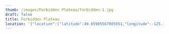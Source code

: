 ```yaml
---
thumb: /images/Forbidden Plateau/forbidden-1.jpg
draft: false
title: Forbidden Plateau
location: '{"location":{"latitude":49.65905567085951,"longitude":-125.1766316709722,"elevation":925.0066871154244},"view":{"latitude":49.66758260689863,"longitude":-125.13513141541024,"height":2143.665034564927,"heading":245.75980160122288,"pitch":-25.70965777815051,"roll":0.001288647046704934}}'
---
```

